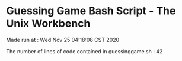 # Guessing Game Bash Script - The Unix Workbench

Made run at : 
Wed Nov 25 04:18:08 CST 2020

The number of lines of code contained in guessinggame.sh : 
42
